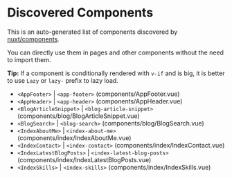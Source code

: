 # Discovered Components

This is an auto-generated list of components discovered by [nuxt/components](https://github.com/nuxt/components).

You can directly use them in pages and other components without the need to import them.

**Tip:** If a component is conditionally rendered with `v-if` and is big, it is better to use `Lazy` or `lazy-` prefix to lazy load.

- `<AppFooter>` | `<app-footer>` (components/AppFooter.vue)
- `<AppHeader>` | `<app-header>` (components/AppHeader.vue)
- `<BlogArticleSnippet>` | `<blog-article-snippet>` (components/blog/BlogArticleSnippet.vue)
- `<BlogSearch>` | `<blog-search>` (components/blog/BlogSearch.vue)
- `<IndexAboutMe>` | `<index-about-me>` (components/index/IndexAboutMe.vue)
- `<IndexContact>` | `<index-contact>` (components/index/IndexContact.vue)
- `<IndexLatestBlogPosts>` | `<index-latest-blog-posts>` (components/index/IndexLatestBlogPosts.vue)
- `<IndexSkills>` | `<index-skills>` (components/index/IndexSkills.vue)
